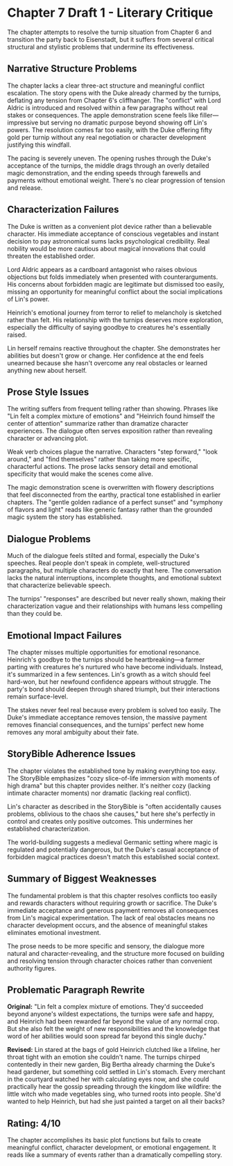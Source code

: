 # Chapter 7 Draft 1 - Literary Critique

The chapter attempts to resolve the turnip situation from Chapter 6 and transition the party back to Eisenstadt, but it suffers from several critical structural and stylistic problems that undermine its effectiveness.

## Narrative Structure Problems

The chapter lacks a clear three-act structure and meaningful conflict escalation. The story opens with the Duke already charmed by the turnips, deflating any tension from Chapter 6's cliffhanger. The "conflict" with Lord Aldric is introduced and resolved within a few paragraphs without real stakes or consequences. The apple demonstration scene feels like filler—impressive but serving no dramatic purpose beyond showing off Lin's powers. The resolution comes far too easily, with the Duke offering fifty gold per turnip without any real negotiation or character development justifying this windfall.

The pacing is severely uneven. The opening rushes through the Duke's acceptance of the turnips, the middle drags through an overly detailed magic demonstration, and the ending speeds through farewells and payments without emotional weight. There's no clear progression of tension and release.

## Characterization Failures

The Duke is written as a convenient plot device rather than a believable character. His immediate acceptance of conscious vegetables and instant decision to pay astronomical sums lacks psychological credibility. Real nobility would be more cautious about magical innovations that could threaten the established order.

Lord Aldric appears as a cardboard antagonist who raises obvious objections but folds immediately when presented with counterarguments. His concerns about forbidden magic are legitimate but dismissed too easily, missing an opportunity for meaningful conflict about the social implications of Lin's power.

Heinrich's emotional journey from terror to relief to melancholy is sketched rather than felt. His relationship with the turnips deserves more exploration, especially the difficulty of saying goodbye to creatures he's essentially raised.

Lin herself remains reactive throughout the chapter. She demonstrates her abilities but doesn't grow or change. Her confidence at the end feels unearned because she hasn't overcome any real obstacles or learned anything new about herself.

## Prose Style Issues

The writing suffers from frequent telling rather than showing. Phrases like "Lin felt a complex mixture of emotions" and "Heinrich found himself the center of attention" summarize rather than dramatize character experiences. The dialogue often serves exposition rather than revealing character or advancing plot.

Weak verb choices plague the narrative. Characters "step forward," "look around," and "find themselves" rather than taking more specific, characterful actions. The prose lacks sensory detail and emotional specificity that would make the scenes come alive.

The magic demonstration scene is overwritten with flowery descriptions that feel disconnected from the earthy, practical tone established in earlier chapters. The "gentle golden radiance of a perfect sunset" and "symphony of flavors and light" reads like generic fantasy rather than the grounded magic system the story has established.

## Dialogue Problems

Much of the dialogue feels stilted and formal, especially the Duke's speeches. Real people don't speak in complete, well-structured paragraphs, but multiple characters do exactly that here. The conversation lacks the natural interruptions, incomplete thoughts, and emotional subtext that characterize believable speech.

The turnips' "responses" are described but never really shown, making their characterization vague and their relationships with humans less compelling than they could be.

## Emotional Impact Failures

The chapter misses multiple opportunities for emotional resonance. Heinrich's goodbye to the turnips should be heartbreaking—a farmer parting with creatures he's nurtured who have become individuals. Instead, it's summarized in a few sentences. Lin's growth as a witch should feel hard-won, but her newfound confidence appears without struggle. The party's bond should deepen through shared triumph, but their interactions remain surface-level.

The stakes never feel real because every problem is solved too easily. The Duke's immediate acceptance removes tension, the massive payment removes financial consequences, and the turnips' perfect new home removes any moral ambiguity about their fate.

## StoryBible Adherence Issues

The chapter violates the established tone by making everything too easy. The StoryBible emphasizes "cozy slice-of-life immersion with moments of high drama" but this chapter provides neither. It's neither cozy (lacking intimate character moments) nor dramatic (lacking real conflict).

Lin's character as described in the StoryBible is "often accidentally causes problems, oblivious to the chaos she causes," but here she's perfectly in control and creates only positive outcomes. This undermines her established characterization.

The world-building suggests a medieval Germanic setting where magic is regulated and potentially dangerous, but the Duke's casual acceptance of forbidden magical practices doesn't match this established social context.

## Summary of Biggest Weaknesses

The fundamental problem is that this chapter resolves conflicts too easily and rewards characters without requiring growth or sacrifice. The Duke's immediate acceptance and generous payment removes all consequences from Lin's magical experimentation. The lack of real obstacles means no character development occurs, and the absence of meaningful stakes eliminates emotional investment.

The prose needs to be more specific and sensory, the dialogue more natural and character-revealing, and the structure more focused on building and resolving tension through character choices rather than convenient authority figures.

## Problematic Paragraph Rewrite

**Original:**
"Lin felt a complex mixture of emotions. They'd succeeded beyond anyone's wildest expectations, the turnips were safe and happy, and Heinrich had been rewarded far beyond the value of any normal crop. But she also felt the weight of new responsibilities and the knowledge that word of her abilities would soon spread far beyond this single duchy."

**Revised:**
Lin stared at the bags of gold Heinrich clutched like a lifeline, her throat tight with an emotion she couldn't name. The turnips chirped contentedly in their new garden, Big Bertha already charming the Duke's head gardener, but something cold settled in Lin's stomach. Every merchant in the courtyard watched her with calculating eyes now, and she could practically hear the gossip spreading through the kingdom like wildfire: the little witch who made vegetables sing, who turned roots into people. She'd wanted to help Heinrich, but had she just painted a target on all their backs?

## Rating: 4/10

The chapter accomplishes its basic plot functions but fails to create meaningful conflict, character development, or emotional engagement. It reads like a summary of events rather than a dramatically compelling story.

